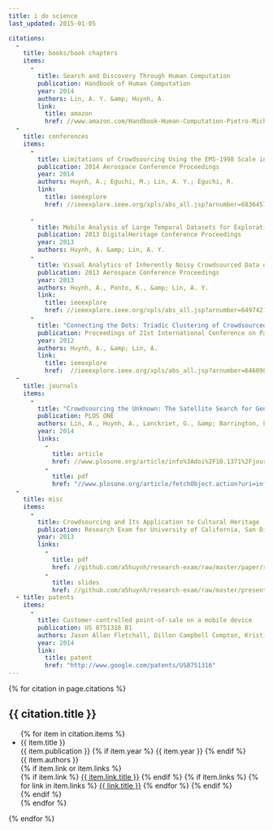 ```yaml
---
title: i do science
last_updated: 2015-01-05

citations:
  -
    title: books/book chapters
    items:
      -
        title: Search and Discovery Through Human Computation
        publication: Handbook of Human Computation
        year: 2014
        authors: Lin, A. Y. &amp; Huynh, A.
        link:
          title: amazon
          href: //www.amazon.com/Handbook-Human-Computation-Pietro-Michelucci/dp/1461488052
  -
    title: conferences
    items:
      -
        title: Limitations of Crowdsourcing Using the EMS-1998 Scale in Remote Disaster Sensing
        publication: 2014 Aerospace Conference Proceedings
        year: 2014
        authors: Huynh, A.; Eguchi, M.; Lin, A. Y.; Eguchi, R.
        link:
          title: ieeexplore
          href: //ieeexplore.ieee.org/xpls/abs_all.jsp?arnumber=6836457
        
      -
        title: Mobile Analysis of Large Temporal Datasets for Exploration and Discovery.
        publication: 2013 DigitalHeritage Conference Proceedings
        year: 2013
        authors: Huynh, A. &amp; Lin, A. Y.
      -
        title: Visual Analytics of Inherently Noisy Crowdsourced Data on Ultra High Resolution Displays
        publication: 2013 Aerospace Conference Proceedings
        year: 2013
        authors: Huynh, A., Ponto, K., &amp; Lin, A. Y.
        link:
          title: ieeexplore
          href: //ieeexplore.ieee.org/xpls/abs_all.jsp?arnumber=6497421
      -
        title: "Connecting the Dots: Triadic Clustering of Crowdsourced Data to Map Dirt Roads"
        publication: Proceedings of 21st International Conference on Pattern Recognition
        year: 2012
        authors: Huynh, A., &amp; Lin, A.
        link:
          title: ieeexplore
          href:  //ieeexplore.ieee.org/xpls/abs_all.jsp?arnumber=6460984
  -
    title: journals
    items:
      -
        title: "Crowdsourcing the Unknown: The Satellite Search for Genghis Khan"
        publication: PLOS ONE
        authors: Lin, A., Huynh, A., Lanckriet, G., &amp; Barrington, L.
        year: 2014
        links:
          - 
            title: article
            href: //www.plosone.org/article/info%3Adoi%2F10.1371%2Fjournal.pone.0114046
          - 
            title: pdf
            href: "//www.plosone.org/article/fetchObject.action?uri=info%3Adoi%2F10.1371%2Fjournal.pone.0114046&amp;representation=PDF"
  -
    title: misc
    items:
      -
        title: Crowdsourcing and Its Application to Cultural Heritage
        publication: Research Exam for University of California, San Diego.
        year: 2013
        links:
          -
            title: pdf
            href: //github.com/a5huynh/research-exam/raw/master/paper/re.pdf
          -
            title: slides
            href: //github.com/a5huynh/research-exam/raw/master/presentation/research-exam.pdf
  - title: patents
    items:
      -
        title: Customer-controlled point-of-sale on a mobile device
        publication: US 8751316 B1
        authors: Jason Allen Fletchall, Dillon Campbell Compton, Kristina Lam Thai, Andrew Trung Huynh, Michael Harry Lintz
        year: 2014
        link:
          title: patent
          href: "http://www.google.com/patents/US8751316"
---
```


{% for citation in page.citations %}

## {{ citation.title }}
<ul class='citations'>
  {% for item in citation.items %}
    <li data-year='{{ item.year }}'>
        <div class='title'>{{ item.title }}</div>
        <div class='publication'>
            {{ item.publication }}
            {% if item.year %}
            <span class='year'>{{ item.year }}</span>
            {% endif %}
        </div>
        <div class='authors'>{{ item.authors }}</div>
        {% if item.link or item.links %}
        <div class='media'>
            {% if item.link %}
            <a href='{{ item.link.href }}'>{{ item.link.title }}</a>
            {% endif %}
            {% if item.links %}
              {% for link in item.links %}
                <a href='{{ link.href }}'>{{ link.title }}</a>
              {% endfor %}
            {% endif %}
        </div>
        {% endif %}
    </li>
  {% endfor %}
</ul>

{% endfor %}
